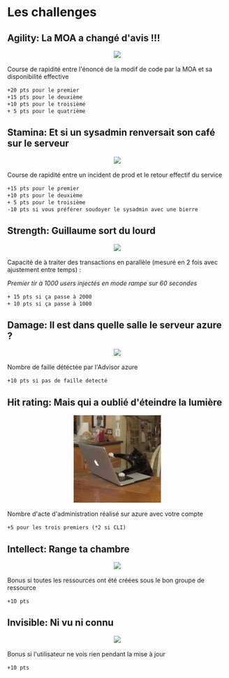 
# Les challenges 

## Agility: La MOA a changé d'avis !!!
<center><img src="http://www.aerocontact.com/public/img/fiches_metiers/Fiche-115_Chef-de-projet-maitrise-ouvrage.jpg" width="200"></center>

 Course de rapidité entre l'énoncé de la modif de code par la MOA et sa disponibilité effective
```
+20 pts pour le premier
+15 pts pour le deuxième
+10 pts pour le troisième
+ 5 pts pour le quatrième
```

## Stamina: Et si un sysadmin renversait son café sur le serveur
<center><img src=http://i.imgur.com/OQ0VO.jpg" width="200"></center>

Course de rapidité entre un incident de prod et le retour effectif du service
```
+15 pts pour le premier
+10 pts pour le deuxième
+ 5 pts pour le troisième
-10 pts si vous préférer soudoyer le sysadmin avec une bierre
```

## Strength: Guillaume sort du lourd
<center><img src=http://4.bp.blogspot.com/_-BH0RfUWDMg/SGmn1BnswsI/AAAAAAAABkg/6azhVmGmnmg/s400/ironman.jpg" width="200"> </center>

Capacité de à traiter des transactions en parallèle (mesuré en 2 fois avec ajustement entre temps) :

_Premier tir à 1000 users injectés en mode rampe sur 60 secondes_ 

```
+ 15 pts si ça passe à 2000
+ 10 pts si ça passe à 1000
```


## Damage: Il est dans quelle salle le serveur azure ?
<center><img src=https://www.media-animation.be/IMG/arton632.jpg?1451937383" width="200"></center>

Nombre de faille détéctée par l'Advisor azure
```
+10 pts si pas de faille detecté
```

## Hit rating: Mais qui a oublié d'éteindre la lumière
<center><img src="./others/200w_d.gif" width="200"></center>

Nombre d'acte d'administration réalisé sur azure avec votre compte
```
+5 pour les trois premiers (*2 si CLI)
```

## Intellect: Range ta chambre
<center><img src="https://i.imgur.com/UGoye.jpg" width="200"></center>

Bonus si toutes les ressources ont été créées sous le bon groupe de ressource
```
+1O pts
```

## Invisible: Ni vu ni connu
<center><img src="https://i.skyrock.net/3648/60013648/pics/3121021305_1_3_6jOA2SCe.jpg" width="200"></center>

Bonus si l'utilisateur ne vois rien pendant la mise à jour
```
+10 pts
```
	